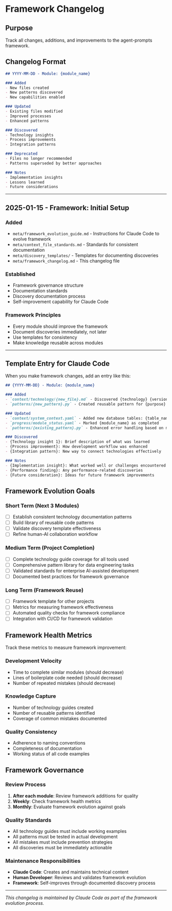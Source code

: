 # Framework Changelog

## Purpose
Track all changes, additions, and improvements to the agent-prompts framework.

## Changelog Format
```markdown
## YYYY-MM-DD - Module: {module_name}

### Added
- New files created
- New patterns discovered
- New capabilities enabled

### Updated  
- Existing files modified
- Improved processes
- Enhanced patterns

### Discovered
- Technology insights
- Process improvements
- Integration patterns

### Deprecated
- Files no longer recommended
- Patterns superseded by better approaches

### Notes
- Implementation insights
- Lessons learned
- Future considerations
```

---

## 2025-01-15 - Framework: Initial Setup

### Added
- `meta/framework_evolution_guide.md` - Instructions for Claude Code to evolve framework
- `meta/context_file_standards.md` - Standards for consistent documentation
- `meta/discovery_templates/` - Templates for documenting discoveries
- `meta/framework_changelog.md` - This changelog file

### Established
- Framework governance structure
- Documentation standards
- Discovery documentation process
- Self-improvement capability for Claude Code

### Framework Principles
- Every module should improve the framework
- Document discoveries immediately, not later
- Use templates for consistency
- Make knowledge reusable across modules

---

## Template Entry for Claude Code

When you make framework changes, add an entry like this:

```markdown
## {YYYY-MM-DD} - Module: {module_name}

### Added
- `context/technology/{new_file}.md` - Discovered {technology} {version} syntax changes
- `patterns/{new_pattern}.py` - Created reusable pattern for {purpose}

### Updated
- `context/system_context.yaml` - Added new database tables: {table_names}
- `progress/module_status.yaml` - Marked {module_name} as completed
- `patterns/{existing_pattern}.py` - Enhanced error handling based on module experience

### Discovered
- {Technology insight 1}: Brief description of what was learned
- {Process improvement}: How development workflow was enhanced
- {Integration pattern}: New way to connect technologies effectively

### Notes
- {Implementation insight}: What worked well or challenges encountered
- {Performance finding}: Any performance-related discoveries
- {Future consideration}: Ideas for future framework improvements
```

## Framework Evolution Goals

### Short Term (Next 3 Modules)
- [ ] Establish consistent technology documentation patterns
- [ ] Build library of reusable code patterns
- [ ] Validate discovery template effectiveness
- [ ] Refine human-AI collaboration workflow

### Medium Term (Project Completion)
- [ ] Complete technology guide coverage for all tools used
- [ ] Comprehensive pattern library for data engineering tasks
- [ ] Validated standards for enterprise AI-assisted development
- [ ] Documented best practices for framework governance

### Long Term (Framework Reuse)
- [ ] Framework template for other projects
- [ ] Metrics for measuring framework effectiveness
- [ ] Automated quality checks for framework compliance
- [ ] Integration with CI/CD for framework validation

## Framework Health Metrics

Track these metrics to measure framework improvement:

### Development Velocity
- Time to complete similar modules (should decrease)
- Lines of boilerplate code needed (should decrease)
- Number of repeated mistakes (should decrease)

### Knowledge Capture
- Number of technology guides created
- Number of reusable patterns identified
- Coverage of common mistakes documented

### Quality Consistency
- Adherence to naming conventions
- Completeness of documentation
- Working status of all code examples

## Framework Governance

### Review Process
1. **After each module**: Review framework additions for quality
2. **Weekly**: Check framework health metrics
3. **Monthly**: Evaluate framework evolution against goals

### Quality Standards
- All technology guides must include working examples
- All patterns must be tested in actual development
- All mistakes must include prevention strategies
- All discoveries must be immediately actionable

### Maintenance Responsibilities
- **Claude Code**: Creates and maintains technical content
- **Human Developer**: Reviews and validates framework evolution
- **Framework**: Self-improves through documented discovery process

---

*This changelog is maintained by Claude Code as part of the framework evolution process.*